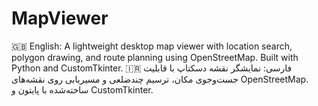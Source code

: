 # MapViewer
🇬🇧 English: A lightweight desktop map viewer with location search, polygon drawing, and route planning using OpenStreetMap. Built with Python and CustomTkinter. 🇮🇷 فارسی: نمایشگر نقشه دسکتاپ با قابلیت جست‌وجوی مکان، ترسیم چندضلعی و مسیریابی روی نقشه‌های OpenStreetMap. ساخته‌شده با پایتون و CustomTkinter.
